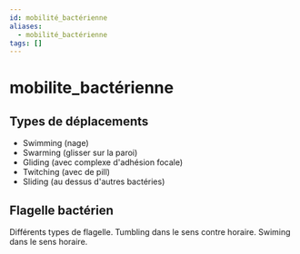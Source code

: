 ```yaml
---
id: mobilité_bactérienne
aliases:
  - mobilité_bactérienne
tags: []
---
```


# mobilite_bactérienne

## Types de déplacements 
- Swimming (nage) 
- Swarming (glisser sur la paroi)
- Gliding (avec complexe d'adhésion focale)
- Twitching (avec de pill)
- Sliding (au dessus d'autres bactéries)

## Flagelle bactérien
Différents types de flagelle. 
Tumbling dans le sens contre horaire. 
Swiming dans le sens horaire.

